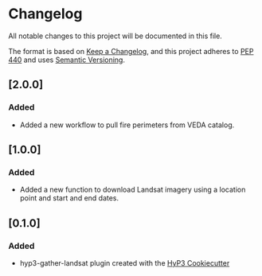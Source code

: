 # Changelog

All notable changes to this project will be documented in this file.

The format is based on [Keep a Changelog](https://keepachangelog.com/en/1.0.0/),
and this project adheres to [PEP 440](https://www.python.org/dev/peps/pep-0440/)
and uses [Semantic Versioning](https://semver.org/spec/v2.0.0.html).

## [2.0.0]

### Added
- Added a new workflow to pull fire perimeters from VEDA catalog.

## [1.0.0]

### Added
- Added a new function to download Landsat imagery using a location point and start and end dates.
  
## [0.1.0]

### Added
- hyp3-gather-landsat plugin created with the [HyP3 Cookiecutter](https://github.com/ASFHyP3/hyp3-cookiecutter)
